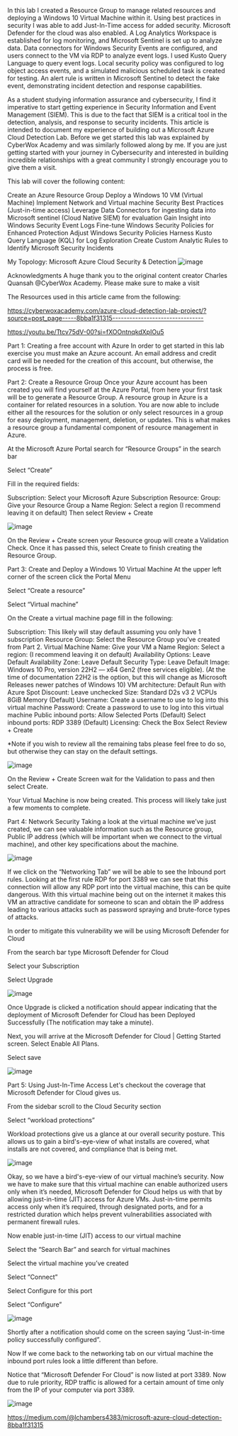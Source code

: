 In this lab I created a Resource Group to manage related resources and deploying a Windows 10 Virtual Machine within it. Using best practices in security I was able to add Just-In-Time access for added security. Microsoft Defender for the cloud was also enabled. A Log Analytics Workspace is established for log monitoring, and Microsoft Sentinel is set up to analyze data. Data connectors for Windows Security Events are configured, and users connect to the VM via RDP to analyze event logs. I used Kusto Query Language to query event logs. Local security policy was configured to log object access events, and a simulated malicious scheduled task is created for testing. An alert rule is written in Microsoft Sentinel to detect the fake event, demonstrating incident detection and response capabilities.



As a student studying information assurance and cybersecurity, I find it imperative to start getting experience in Security Information and Event Management (SIEM). This is due to the fact that SIEM is a critical tool in the detection, analysis, and response to security incidents. This article is intended to document my experience of building out a Microsoft Azure Cloud Detection Lab. Before we get started this lab was explained by CyberWox Academy and was similarly followed along by me. If you are just getting started with your journey in Cybersecurity and interested in building incredible relationships with a great community I strongly encourage you to give them a visit.

This lab will cover the following content:

Create an Azure Resource Group
Deploy a Windows 10 VM (Virtual Machine)
Implement Network and Virtual machine Security Best Practices (Just-in-time access)
Leverage Data Connectors for ingesting data into Microsoft sentinel (Cloud Native SIEM) for evaluation
Gain Insight into Windows Security Event Logs
Fine-tune Windows Security Policies for Enhanced Protection
Adjust Windows Security Policies
Harness Kusto Query Language (KQL) for Log Exploration
Create Custom Analytic Rules to Identify Microsoft Security Incidents



My Topology: Microsoft Azure Cloud Security & Detection 
![image](https://github.com/liamchambers9/My-Projects/assets/101218893/36ead783-dd1b-42ec-8c04-a895eaec65c4)


Acknowledgments
A huge thank you to the original content creator Charles Quansah @CyberWox Academy. Please make sure to make a visit

The Resources used in this article came from the following:


https://cyberwoxacademy.com/azure-cloud-detection-lab-project/?source=post_page-----8bba1f31315--------------------------------


https://youtu.be/Ttcv75dV-00?si=fXOOntnqkdXpIOu5



Part 1: Creating a free account with Azure
In order to get started in this lab exercise you must make an Azure account. An email address and credit card will be needed for the creation of this account, but otherwise, the process is free.




Part 2: Create a Resource Group
Once your Azure account has been created you will find yourself at the Azure Portal, from here your first task will be to generate a Resource Group. A resource group in Azure is a container for related resources in a solution. You are now able to include either all the resources for the solution or only select resources in a group for easy deployment, management, deletion, or updates. This is what makes a resource group a fundamental component of resource management in Azure.

At the Microsoft Azure Portal search for “Resource Groups” in the search bar

Select “Create”

Fill in the required fields:

Subscription: Select your Microsoft Azure Subscription
Resource: Group: Give your Resource Group a Name
Region: Select a region (I recommend leaving it on default)
Then select Review + Create


![image](https://github.com/liamchambers9/My-Projects/assets/101218893/a4dd0517-41ce-4cdf-b91b-54dd8b76a6e1)

On the Review + Create screen your Resource group will create a Validation Check. Once it has passed this, select Create to finish creating the Resource Group.



Part 3: Create and Deploy a Windows 10 Virtual Machine
At the upper left corner of the screen click the Portal Menu

Select “Create a resource”

Select “Virtual machine”

On the Create a virtual machine page fill in the following:

Subscription: This likely will stay default assuming you only have 1 subscription
Resource Group: Select the Resource Group you’ve created from Part 2.
Virtual Machine Name: Give your VM a Name
Region: Select a region: (I recommend leaving it on default)
Availability Options: Leave Default
Availability Zone: Leave Default
Security Type: Leave Default
Image: Windows 10 Pro, version 22H2 — x64 Gen2 (free services eligible). (At the time of documentation 22H2 is the option, but this will change as Microsoft Releases newer patches of Windows 10)
VM architecture: Default
Run with Azure Spot Discount: Leave unchecked
Size: Standard D2s v3 2 VCPUs 8GiB Memory (Default)
Username: Create a username to use to log into this virtual machine
Password: Create a password to use to log into this virtual machine
Public inbound ports: Allow Selected Ports (Default)
Select inbound ports: RDP 3389 (Default)
Licensing: Check the Box
Select Review + Create

*Note if you wish to review all the remaining tabs please feel free to do so, but otherwise they can stay on the default settings.


![image](https://github.com/liamchambers9/My-Projects/assets/101218893/bb8f66f5-a9b9-42c3-bb0c-861e8cb66409)

On the Review + Create Screen wait for the Validation to pass and then select Create.

Your Virtual Machine is now being created. This process will likely take just a few moments to complete.

Part 4: Network Security
Taking a look at the virtual machine we’ve just created, we can see valuable information such as the Resource group, Public IP address (which will be important when we connect to the virtual machine), and other key specifications about the machine.


![image](https://github.com/liamchambers9/My-Projects/assets/101218893/fa86c994-504b-453d-8663-be4c6a7f6e86)

If we click on the “Networking Tab” we will be able to see the Inbound port rules. Looking at the first rule RDP for port 3389 we can see that this connection will allow any RDP port into the virtual machine, this can be quite dangerous. With this virtual machine being out on the internet it makes this VM an attractive candidate for someone to scan and obtain the IP address leading to various attacks such as password spraying and brute-force types of attacks.

In order to mitigate this vulnerability we will be using Microsoft Defender for Cloud

From the search bar type Microsoft Defender for Cloud

Select your Subscription

Select Upgrade

![image](https://github.com/liamchambers9/My-Projects/assets/101218893/b299bc78-d4c5-4a25-b38f-3d7e91c7d8dd)


Once Upgrade is clicked a notification should appear indicating that the deployment of Microsoft Defender for Cloud has been Deployed Successfully (The notification may take a minute).

Next, you will arrive at the Microsoft Defender for Cloud | Getting Started screen. Select Enable All Plans.

Select save


![image](https://github.com/liamchambers9/My-Projects/assets/101218893/3dfa4b3a-1201-42e7-af5d-23f22ebc95af)


Part 5: Using Just-In-Time Access
Let's checkout the coverage that Microsoft Defender for Cloud gives us.

From the sidebar scroll to the Cloud Security section

Select “workload protections”

Workload protections give us a glance at our overall security posture. This allows us to gain a bird's-eye-view of what installs are covered, what installs are not covered, and compliance that is being met.

![image](https://github.com/liamchambers9/My-Projects/assets/101218893/0a52ea3f-a5c5-4419-9203-d9cb69f8b09e)




Okay, so we have a bird's-eye-view of our virtual machine’s security. Now we have to make sure that this virtual machine can enable authorized users only when it’s needed, Microsoft Defender for Cloud helps us with that by allowing just-in-time (JIT) access for Azure VMs. Just-in-time permits access only when it’s required, through designated ports, and for a restricted duration which helps prevent vulnerabilities associated with permanent firewall rules.

Now enable just-in-time (JIT) access to our virtual machine

Select the “Search Bar” and search for virtual machines

Select the virtual machine you’ve created

Select “Connect”

Select Configure for this port

Select “Configure”

![image](https://github.com/liamchambers9/My-Projects/assets/101218893/4a17c985-66f4-4634-979c-f7e6c7845048)

Shortly after a notification should come on the screen saying “Just-in-time policy successfully configured”.

Now If we come back to the networking tab on our virtual machine the inbound port rules look a little different than before.

Notice that “Microsoft Defender For Cloud” is now listed at port 3389. Now due to rule priority, RDP traffic is allowed for a certain amount of time only from the IP of your computer via port 3389.


![image](https://github.com/liamchambers9/My-Projects/assets/101218893/1c77bedb-79e8-40d8-844a-c90150d4de0a)



https://medium.com/@lchambers4383/microsoft-azure-cloud-detection-8bba1f31315
